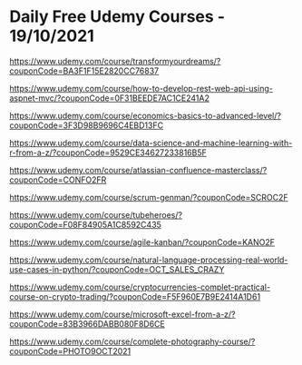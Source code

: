 # Daily Free Udemy Courses - 19/10/2021

https://www.udemy.com/course/transformyourdreams/?couponCode=BA3F1F15E2820CC76837
https://www.udemy.com/course/how-to-develop-rest-web-api-using-aspnet-mvc/?couponCode=0F31BEEDE7AC1CE241A2
https://www.udemy.com/course/economics-basics-to-advanced-level/?couponCode=3F3D98B9696C4EBD13FC
https://www.udemy.com/course/data-science-and-machine-learning-with-r-from-a-z/?couponCode=9529CE34627233816B5F
https://www.udemy.com/course/atlassian-confluence-masterclass/?couponCode=CONFO2FR
https://www.udemy.com/course/scrum-genman/?couponCode=SCROC2F
https://www.udemy.com/course/tubeheroes/?couponCode=F08F84905A1C8592C435
https://www.udemy.com/course/agile-kanban/?couponCode=KANO2F
https://www.udemy.com/course/natural-language-processing-real-world-use-cases-in-python/?couponCode=OCT_SALES_CRAZY
https://www.udemy.com/course/cryptocurrencies-complet-practical-course-on-crypto-trading/?couponCode=F5F960E7B9E2414A1D61
https://www.udemy.com/course/microsoft-excel-from-a-z/?couponCode=83B3966DABB080F8D6CE
https://www.udemy.com/course/complete-photography-course/?couponCode=PHOTO9OCT2021
